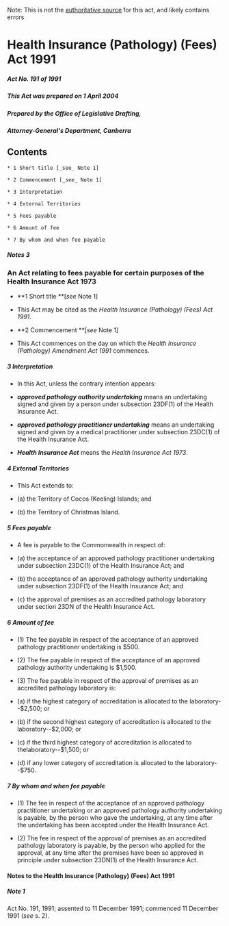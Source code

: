 Note: This is not the [authoritative source](https://www.comlaw.gov.au/Details/C2004C01220) for this act, and likely contains errors

# Health Insurance (Pathology) (Fees) Act 1991

##### Act No. 191 of 1991

##### This Act was prepared on 1 April 2004

##### Prepared by the Office of Legislative Drafting,
##### Attorney-General's Department, Canberra


## Contents

    * 1 Short title [_see_ Note 1] 

    * 2 Commencement [_see_ Note 1] 

    * 3 Interpretation 

    * 4 External Territories 

    * 5 Fees payable 

    * 6 Amount of fee 

    * 7 By whom and when fee payable 

##### Notes	3

### An Act relating to fees payable for certain purposes of the Health Insurance Act 1973

  * **1  Short title **[_see_ Note 1]

  * This Act may be cited as the _Health Insurance (Pathology) (Fees) Act 1991_.

  * **2  Commencement **[_see_ Note 1]

  * This Act commences on the day on which the _Health Insurance (Pathology) Amendment Act 1991_ commences.

##### 3  Interpretation

  * In this Act, unless the contrary intention appears:

  * **_approved pathology authority undertaking_** means an undertaking signed and given by a person under subsection 23DF(1) of the Health Insurance Act.

  * **_approved pathology practitioner undertaking_** means an undertaking signed and given by a medical practitioner under subsection 23DC(1) of the Health Insurance Act.

  * **_Health Insurance Act_** means the _Health Insurance Act 1973_.

##### 4  External Territories

  * This Act extends to: 

   * (a) the Territory of Cocos (Keeling) Islands; and

   * (b) the Territory of Christmas Island.

##### 5  Fees payable

  * A fee is payable to the Commonwealth in respect of: 

   * (a) the acceptance of an approved pathology practitioner undertaking under subsection 23DC(1) of the Health Insurance Act; and

   * (b) the acceptance of an approved pathology authority undertaking under subsection 23DF(1) of the Health Insurance Act; and

   * (c) the approval of premises as an accredited pathology laboratory under section 23DN of the Health Insurance Act.

##### 6  Amount of fee

  * (1) The fee payable in respect of the acceptance of an approved pathology practitioner undertaking is $500.

  * (2) The fee payable in respect of the acceptance of an approved pathology authority undertaking is $1,500.

  * (3) The fee payable in respect of the approval of premises as an accredited pathology laboratory is:

   * (a) if the highest category of accreditation is allocated to the laboratory--$2,500; or

   * (b) if the second highest category of accreditation is allocated to the laboratory--$2,000; or

   * (c) if the third highest category of accreditation is allocated to thelaboratory--$1,500; or

   * (d) if any lower category of accreditation is allocated to the laboratory--$750.

##### 7  By whom and when fee payable

  * (1) The fee in respect of the acceptance of an approved pathology practitioner undertaking or an approved pathology authority undertaking is payable, by the person who gave the undertaking, at any time after the undertaking has been accepted under the Health Insurance Act.

  * (2) The fee in respect of the approval of premises as an accredited pathology laboratory is payable, by the person who applied for the approval, at any time after the premises have been so approved in principle under subsection 23DN(1) of the Health Insurance Act.

#### Notes to the Health Insurance (Pathology) (Fees) Act 1991

##### Note 1

Act No. 191, 1991; assented to 11 December 1991; commenced 11 December 1991 (_see_ s. 2).

